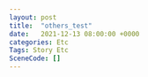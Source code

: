 ```yaml
---
layout: post
title:  "others_test"
date:   2021-12-13 08:00:00 +0000
categories: Etc
Tags: Story Etc
SceneCode: []
---
```

